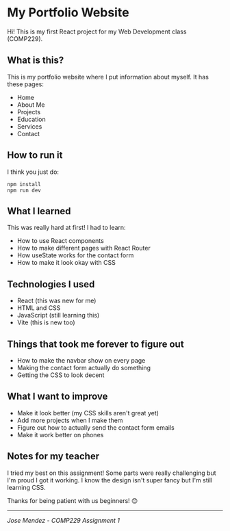 # My Portfolio Website

Hi! This is my first React project for my Web Development class (COMP229).

## What is this?

This is my portfolio website where I put information about myself. It has these pages:
- Home 
- About Me 
- Projects 
- Education
- Services 
- Contact 

## How to run it

I think you just do:

```
npm install
npm run dev
```


## What I learned

This was really hard at first! I had to learn:

- How to use React components
- How to make different pages with React Router
- How useState works for the contact form
- How to make it look okay with CSS

## Technologies I used

- React (this was new for me)
- HTML and CSS 
- JavaScript (still learning this)
- Vite (this is new too)

## Things that took me forever to figure out

- How to make the navbar show on every page
- Making the contact form actually do something
- Getting the CSS to look decent

## What I want to improve

- Make it look better (my CSS skills aren't great yet)
- Add more projects when I make them
- Figure out how to actually send the contact form emails
- Make it work better on phones

## Notes for my teacher

I tried my best on this assignment! Some parts were really challenging but I'm proud I got it working. I know the design isn't super fancy but I'm still learning CSS.

Thanks for being patient with us beginners! 😊

---

*Jose Mendez - COMP229 Assignment 1*